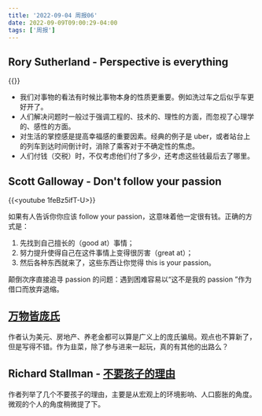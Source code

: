 ```yaml
---
title: '2022-09-04 周报06'
date: 2022-09-09T09:00:29-04:00
tags: ['周报']
---
```


## Rory Sutherland - Perspective is everything

{{<youtube iueVZJVEmEs>}}

- 我们对事物的看法有时候比事物本身的性质更重要。例如洗过车之后似乎车更好开了。
- 人们解决问题时一般过于强调工程的、技术的、理性的方面，而忽视了心理学的、感性的方面。
- 对生活的掌控感是提高幸福感的重要因素。经典的例子是 uber，或者站台上的列车到达时间倒计时，消除了乘客对于不确定性的焦虑。
- 人们付钱（交税）时，不仅考虑他们付了多少，还考虑这些钱最后去了哪里。

## Scott Galloway - Don't follow your passion

{{<youtube 1feBz5ifT-U>}}

如果有人告诉你你应该 follow your passion，这意味着他一定很有钱。正确的方式是：

1. 先找到自己擅长的（good at）事情；
2. 努力提升使得自己在这件事情上变得很厉害（great at）；
3. 然后各种东西就来了，这些东西让你觉得 this is your passion。

颠倒次序直接追寻 passion 的问题：遇到困难容易以“这不是我的 passion ”作为借口而放弃退缩。

## [万物皆庞氏](https://mirror.xyz/0x0D59f93374Aa14e81Ff847a3eb59607371C4945f/GQyguotWhnLoHvsFHd7YjpdGiaM4wEVsqYDsBr40N3U)

作者认为美元、房地产、养老金都可以算是广义上的庞氏骗局。观点也不算新了，但是写得不错。作为韭菜，除了参与进来一起玩，真的有其他的出路么？

## Richard Stallman - [不要孩子的理由](https://stallman.org/children.html)

作者列举了几个不要孩子的理由，主要是从宏观上的环境影响、人口膨胀的角度。微观的个人的角度稍微提了下。
